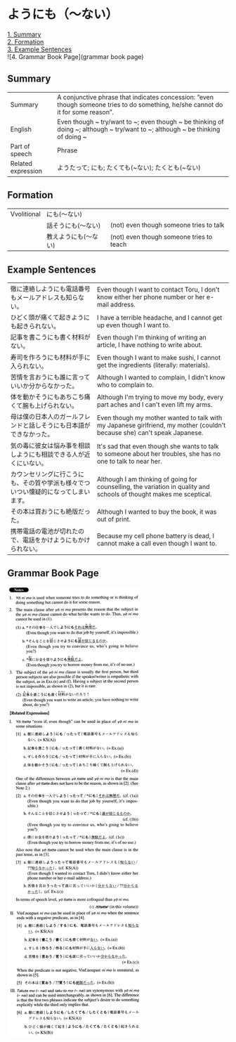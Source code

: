 # ようにも（～ない）

[1. Summary](#summary)<br>
[2. Formation](#formation)<br>
[3. Example Sentences](#example-sentences)<br>
![4. Grammar Book Page](grammar book page)<br>


## Summary

<table><tr>   <td>Summary</td>   <td>A conjunctive phrase that indicates concession: “even though someone tries to do something, he/she cannot do it for some reason”.</td></tr><tr>   <td>English</td>   <td>Even though ~ try/want to ~; even though ~ be thinking of doing ~; although ~ try/want to ~; although ~ be thinking of doing ~</td></tr><tr>   <td>Part of speech</td>   <td>Phrase</td></tr><tr>   <td>Related expression</td>   <td>ようたって; にも; たくても(~ない); たくとも(~ない)</td></tr></table>

## Formation

<table class="table"><tbody><tr class="tr head"><td class="td"><span class="bold">Vvolitional</span></td><td class="td"><span class="concept">にも</span><span>(～</span><span class="concept">ない</span><span>)</span> </td><td class="td"></td></tr><tr class="tr"><td class="td"></td><td class="td"><span>話そう</span><span class="concept">にも</span><span>(～</span><span class="concept">ない</span><span>)</span> </td><td class="td"><span>(not) even though someone tries to talk</span></td></tr><tr class="tr"><td class="td"></td><td class="td"><span>教えよう</span><span class="concept">にも</span><span>(～</span><span class="concept">ない</span><span>)</span> </td><td class="td"><span>(not) even though someone tries to teach</span></td></tr></tbody></table>

## Example Sentences

<table><tr>   <td>徹に連絡しようにも電話番号もメールアドレスも知らない。</td>   <td>Even though I want to contact Toru, I don't know either her phone number or her e-mail address.</td></tr><tr>   <td>ひどく頭が痛くて起きようにも起きられない。</td>   <td>I have a terrible headache, and I cannot get up even though I want to.</td></tr><tr>   <td>記事を書こうにも書く材料がない。</td>   <td>Even though I'm thinking of writing an article, I have nothing to write about.</td></tr><tr>   <td>寿司を作ろうにも材料が手に入られない。</td>   <td>Even though I want to make sushi, I cannot get the ingredients (literally: materials).</td></tr><tr>   <td>苦情を言おうにも誰に言っていいか分からなかった。</td>   <td>Although I wanted to complain, I didn't know who to complain to.</td></tr><tr>   <td>体を動かそうにもあちこち痛くて腕も上げられない。</td>   <td>Although I'm trying to move my body, every part aches and I can't even lift my arms.</td></tr><tr>   <td>母は僕の日本人のガールフレンドと話しそうにも日本語ができなかった。</td>   <td>Even though my mother wanted to talk with my Japanese girlfriend, my mother (couldn't because she) can't speak Japanese.</td></tr><tr>   <td>気の毒に彼女は悩み事を相談しようにも相談できる人が近くにいない。</td>   <td>It's sad that even though she wants to talk to someone about her troubles, she has no one to talk to near her.</td></tr><tr>   <td>カウンセリングに行こうにも、その質や学派も様々でついつい懐疑的になってしまいます。</td>   <td>Although I am thinking of going for counselling, the variation in quality and schools of thought makes me sceptical.</td></tr><tr>   <td>その本は買おうにも絶版だった。</td>   <td>Although I wanted to buy the book, it was out of print.</td></tr><tr>   <td>携帯電話の電池が切れたので、電話をかけようにもかけられない。</td>   <td>Because my cell phone battery is dead, I cannot make a call even though I want to.</td></tr></table>

## Grammar Book Page

![](../img/Advancedようにも(～ない).png)

